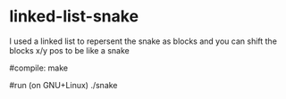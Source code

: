 # linked-list-snake
I used a linked list to repersent the snake as blocks and you can shift the blocks x/y pos to be like a snake

#compile:
make

#run (on GNU+Linux)
./snake 
